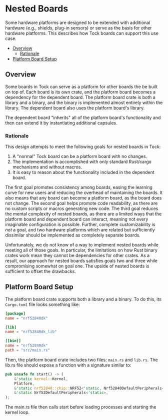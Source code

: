 Nested Boards
=============

Some hardware platforms are designed to be extended with additional hardware
(e.g., shields, plug-in sensors) or serve as the basis for other hardware
platforms. This describes how Tock boards can support this use case.

<!-- npm i -g markdown-toc; markdown-toc -i NestedBoards.md -->

<!-- toc -->

- [Overview](#overview)
  * [Rationale](#rationale)
- [Platform Board Setup](#platform-board-setup)

<!-- tocstop -->

Overview
--------

Some boards in Tock can serve as a platform for other boards the be built on top
of. Each board is its own crate, and the platform board becomes a dependency for
the dependent board. The platform board crate is both a library and a binary,
and the binary is implemented almost entirely within the library. The dependent
board also uses the platform board's library.

The dependent board "inherits" all of the platform board's functionality and
then can extend it by instantiating additional capsules.

### Rationale

This design attempts to meet the following goals for nested boards in Tock:

1. A "normal" Tock board can be a platform board with no changes.
2. The implementation is accomplished with only standard Rust/cargo mechanisms
   and without macros.
3. It is easy to reason about the functionality included in the dependent board.

The first goal promotes consistency among boards, easing the learning curve for
new users and reducing the overhead of maintaining the boards. It also means
that any board can become a platform board, as the board does not change. The
second goal helps promote code readability, as there are no custom scripts or
macros generating new code. The third goal reduces the mental complexity of
nested boards, as there are a limited ways that the platform board and dependent
board can interact, meaning not every imaginable configuration is possible.
Further, complete customizability is _not_ a goal, and two hardware platforms
which are related but sufficiently dissimilar should be implemented as
completely separate boards.

Unfortunately, we do not know of a way to implement nested boards while meeting
all of those goals. In particular, the limitations on how Rust binary crates
work mean they cannot be dependencies for other crates. As a result, our
approach for nested boards satisfies goals two and three while compromising
somewhat on goal one. The upside of nested boards is sufficient to offset the
drawbacks.

Platform Board Setup
--------------------

The platform board crate supports both a library and a binary. To do this, its
`Cargo.toml` file looks something like:

```toml
[package]
name = "nrf52840dk"

[lib]
name = "nrf52840dk_lib"

[[bin]]
name = "nrf52840dk"
path = "src/main.rs"
```

Then, the platform board crate includes two files: `main.rs` and `lib.rs`. The
lib.rs file should expose a function with a signature similar to:

```rust
pub unsafe fn start() -> (
    &'static kernel::Kernel,
    Platform,
    &'static nrf52840::chip::NRF52<'static, Nrf52840DefaultPeripherals<'static>>,
    &'static Nrf52DefaultPeripherals<'static>,
);
```

The main.rs file then calls start before loading processes and starting the
kernel loop.
